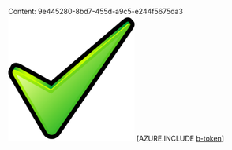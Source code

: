 Content: 9e445280-8bd7-455d-a9c5-e244f5675da3![image](6fb266a1-9f7a-454c-9574-10bdc0e21a34.png)
[AZURE.INCLUDE [b-token](fb5e53c6-1416-493b-9ead-7a518f20be0d.md)]
